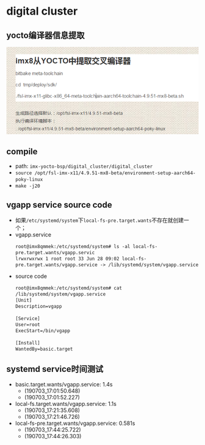 # digital cluster

## yocto编译器信息提取

![images/yocto_compiler_script.png](images/yocto_compiler_script.png)

## compile

* path: `imx-yocto-bsp/digital_cluster/digital_cluster`
* `source /opt/fsl-imx-x11/4.9.51-mx8-beta/environment-setup-aarch64-poky-linux`
* `make -j20`

## vgapp service source code

* 如果`/etc/systemd/system`下`local-fs-pre.target.wants`不存在就创建一个；
* vgapp.service
  ```
  root@imx8qmmek:/etc/systemd/system# ls -al local-fs-pre.target.wants/vgapp.servic
  lrwxrwxrwx 1 root root 33 Jun 28 09:02 local-fs-pre.target.wants/vgapp.service -> /lib/systemd/system/vgapp.service
  ```
* source code
  ```
  root@imx8qmmek:/etc/systemd/system# cat /lib/systemd/system/vgapp.service
  [Unit]
  Description=vgapp
  
  [Service]
  User=root
  ExecStart=/bin/vgapp
  
  [Install]
  WantedBy=basic.target
  ```

## systemd service时间测试

* basic.target.wants/vgapp.service: 1.4s
  * (190703_17:01:50.648)
  * (190703_17:01:52.227)
* local-fs.target.wants/vgapp.service: 1.1s
  * (190703_17:21:35.608)
  * (190703_17:21:46.726)
* local-fs-pre.target.wants/vgapp.service: 0.581s
  * (190703_17:44:25.722)
  * (190703_17:44:26.303)
